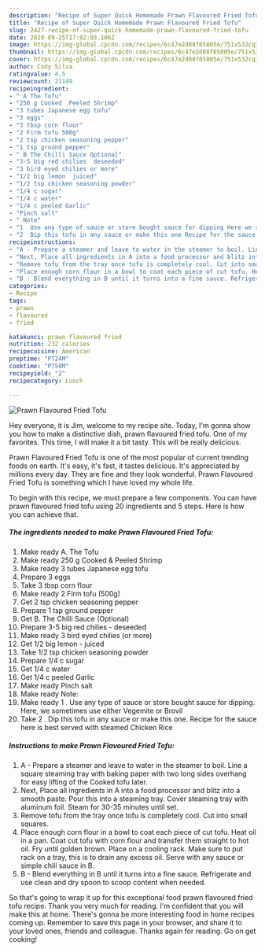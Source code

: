 ```yaml
---
description: "Recipe of Super Quick Homemade Prawn Flavoured Fried Tofu"
title: "Recipe of Super Quick Homemade Prawn Flavoured Fried Tofu"
slug: 2427-recipe-of-super-quick-homemade-prawn-flavoured-fried-tofu
date: 2020-09-25T17:02:03.106Z
image: https://img-global.cpcdn.com/recipes/6c47e2d88f05805e/751x532cq70/prawn-flavoured-fried-tofu-recipe-main-photo.jpg
thumbnail: https://img-global.cpcdn.com/recipes/6c47e2d88f05805e/751x532cq70/prawn-flavoured-fried-tofu-recipe-main-photo.jpg
cover: https://img-global.cpcdn.com/recipes/6c47e2d88f05805e/751x532cq70/prawn-flavoured-fried-tofu-recipe-main-photo.jpg
author: Cody Silva
ratingvalue: 4.5
reviewcount: 21149
recipeingredient:
- " A The Tofu"
- "250 g Cooked  Peeled Shrimp"
- "3 tubes Japanese egg tofu"
- "3 eggs"
- "3 tbsp corn flour"
- "2 Firm tofu 500g"
- "2 tsp chicken seasoning pepper"
- "1 tsp ground pepper"
- " B The Chilli Sauce Optional"
- "3-5 big red chilies  deseeded"
- "3 bird eyed chilies or more"
- "1/2 big lemon  juiced"
- "1/2 tsp chicken seasoning powder"
- "1/4 c sugar"
- "1/4 c water"
- "1/4 c peeled Garlic"
- "Pinch salt"
- " Note"
- "1  Use any type of sauce or store bought sauce for dipping Here we sometimes use either Vegemite or Brovil"
- "2  Dip this tofu in any sauce or make this one Recipe for the sauce here is best served with steamed Chicken Rice"
recipeinstructions:
- "A - Prepare a steamer and leave to water in the steamer to boil. Line a square steaming tray with baking paper with two long sides overhang for easy lifting of the Cooked tofu later."
- "Next, Place all ingredients in A into a food processor and blitz into a smooth paste. Pour this into a steaming tray. Cover steaming tray with aluminum foil. Steam for 30-35 minutes until set."
- "Remove tofu from the tray once tofu is completely cool. Cut into small squares."
- "Place enough corn flour in a bowl to coat each piece of cut tofu. Heat oil in a pan. Coat cut tofu with corn flour and transfer them straight to hot oil. Fry until golden brown. Place on a cooling rack. Make sure to put rack on a tray, this is to drain any excess oil. Serve with any sauce or simple chili sauce in B."
- "B - Blend everything in B until it turns into a fine sauce. Refrigerate and use clean and dry spoon to scoop content when needed."
categories:
- Recipe
tags:
- prawn
- flavoured
- fried

katakunci: prawn flavoured fried 
nutrition: 232 calories
recipecuisine: American
preptime: "PT24M"
cooktime: "PT58M"
recipeyield: "2"
recipecategory: Lunch

---
```



![Prawn Flavoured Fried Tofu](https://img-global.cpcdn.com/recipes/6c47e2d88f05805e/751x532cq70/prawn-flavoured-fried-tofu-recipe-main-photo.jpg)

Hey everyone, it is Jim, welcome to my recipe site. Today, I'm gonna show you how to make a distinctive dish, prawn flavoured fried tofu. One of my favorites. This time, I will make it a bit tasty. This will be really delicious.

Prawn Flavoured Fried Tofu is one of the most popular of current trending foods on earth. It's easy, it's fast, it tastes delicious. It's appreciated by millions every day. They are fine and they look wonderful. Prawn Flavoured Fried Tofu is something which I have loved my whole life.




To begin with this recipe, we must prepare a few components. You can have prawn flavoured fried tofu using 20 ingredients and 5 steps. Here is how you can achieve that.

<!--inarticleads1-->

##### The ingredients needed to make Prawn Flavoured Fried Tofu:

1. Make ready  A. The Tofu
1. Make ready 250 g Cooked &amp; Peeled Shrimp
1. Make ready 3 tubes Japanese egg tofu
1. Prepare 3 eggs
1. Take 3 tbsp corn flour
1. Make ready 2 Firm tofu (500g)
1. Get 2 tsp chicken seasoning pepper
1. Prepare 1 tsp ground pepper
1. Get  B. The Chilli Sauce (Optional)
1. Prepare 3-5 big red chilies - deseeded
1. Make ready 3 bird eyed chilies (or more)
1. Get 1/2 big lemon - juiced
1. Take 1/2 tsp chicken seasoning powder
1. Prepare 1/4 c sugar
1. Get 1/4 c water
1. Get 1/4 c peeled Garlic
1. Make ready Pinch salt
1. Make ready  Note:
1. Make ready 1 . Use any type of sauce or store bought sauce for dipping. Here, we sometimes use either Vegemite or Brovil
1. Take 2 . Dip this tofu in any sauce or make this one. Recipe for the sauce here is best served with steamed Chicken Rice




<!--inarticleads2-->

##### Instructions to make Prawn Flavoured Fried Tofu:

1. A - Prepare a steamer and leave to water in the steamer to boil. Line a square steaming tray with baking paper with two long sides overhang for easy lifting of the Cooked tofu later.
1. Next, Place all ingredients in A into a food processor and blitz into a smooth paste. Pour this into a steaming tray. Cover steaming tray with aluminum foil. Steam for 30-35 minutes until set.
1. Remove tofu from the tray once tofu is completely cool. Cut into small squares.
1. Place enough corn flour in a bowl to coat each piece of cut tofu. Heat oil in a pan. Coat cut tofu with corn flour and transfer them straight to hot oil. Fry until golden brown. Place on a cooling rack. Make sure to put rack on a tray, this is to drain any excess oil. Serve with any sauce or simple chili sauce in B.
1. B - Blend everything in B until it turns into a fine sauce. Refrigerate and use clean and dry spoon to scoop content when needed.




So that's going to wrap it up for this exceptional food prawn flavoured fried tofu recipe. Thank you very much for reading. I'm confident that you will make this at home. There's gonna be more interesting food in home recipes coming up. Remember to save this page in your browser, and share it to your loved ones, friends and colleague. Thanks again for reading. Go on get cooking!
